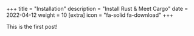 +++
title = "Installation"
description = "Install Rust & Meet Cargo"
date = 2022-04-12
weight = 10
[extra]
icon = "fa-solid fa-download"
+++

This is the first post!